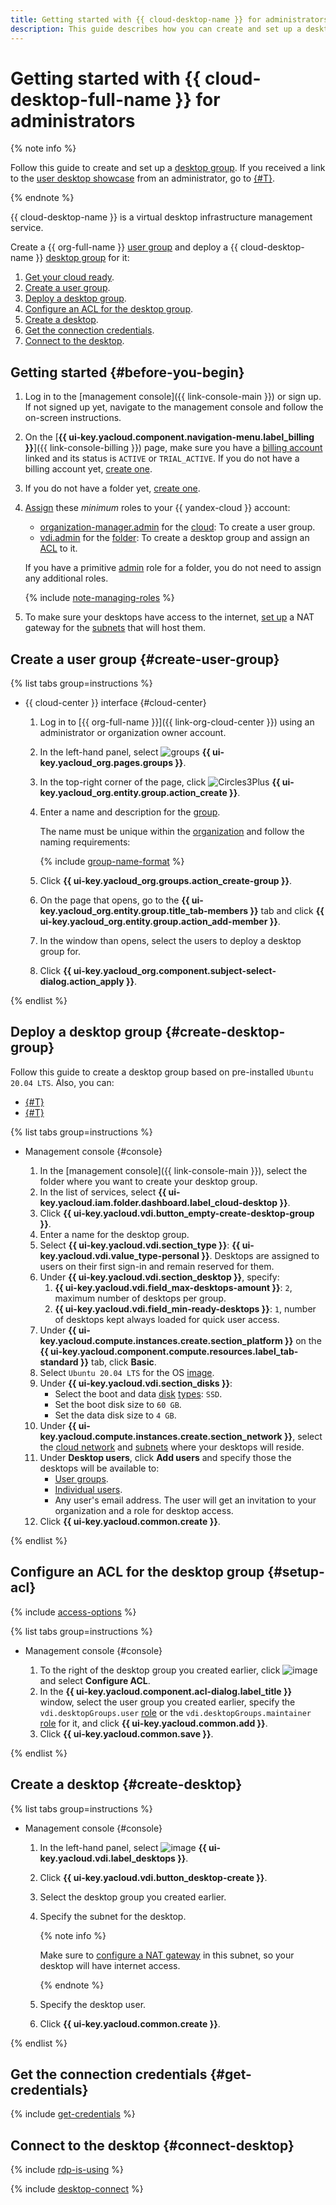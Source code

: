 ```yaml
---
title: Getting started with {{ cloud-desktop-name }} for administrators
description: This guide describes how you can create and set up a desktop group.
---
```


# Getting started with {{ cloud-desktop-full-name }} for administrators

{% note info %}

Follow this guide to create and set up a [desktop group](concepts/desktops-and-groups.md). If you received a link to the [user desktop showcase](concepts/showcase.md) from an administrator, go to [{#T}](quickstart-users.md).

{% endnote %}

{{ cloud-desktop-name }} is a virtual desktop infrastructure management service.

Create a {{ org-full-name }} [user group](../organization/concepts/groups.md) and deploy a {{ cloud-desktop-name }} [desktop group](./concepts/desktops-and-groups.md) for it:

1. [Get your cloud ready](#before-you-begin).
1. [Create a user group](#create-user-group).
1. [Deploy a desktop group](#create-desktop-group).
1. [Configure an ACL for the desktop group](#setup-acl).
1. [Create a desktop](#create-desktop).
1. [Get the connection credentials](#get-credentials).
1. [Connect to the desktop](#connect-desktop).

## Getting started {#before-you-begin}

1. Log in to the [management console]({{ link-console-main }}) or sign up. If not signed up yet, navigate to the management console and follow the on-screen instructions.
1. On the [**{{ ui-key.yacloud.component.navigation-menu.label_billing }}**]({{ link-console-billing }}) page, make sure you have a [billing account](../billing/concepts/billing-account.md) linked and its status is `ACTIVE` or `TRIAL_ACTIVE`. If you do not have a billing account yet, [create one](../billing/quickstart/index.md#create_billing_account).
1. If you do not have a folder yet, [create one](../resource-manager/operations/folder/create.md).
1. [Assign](../iam/operations/roles/grant.md) these _minimum_ roles to your {{ yandex-cloud }} account:
    * [organization-manager.admin](../organization/security/index.md#organization-manager-admin) for the [cloud](../resource-manager/concepts/resources-hierarchy.md#cloud): To create a user group.
    * [vdi.admin](./security/index.md#vdi-admin) for the [folder](../resource-manager/concepts/resources-hierarchy.md#folder): To create a desktop group and assign an [ACL](./concepts/acl.md) to it.

    If you have a primitive [admin](../iam/roles-reference.md#admin) role for a folder, you do not need to assign any additional roles.

    {% include [note-managing-roles](../_includes/mdb/note-managing-roles.md) %}

1. To make sure your desktops have access to the internet, [set up](../vpc/operations/create-nat-gateway.md) a NAT gateway for the [subnets](../vpc/concepts/network.md#subnet) that will host them.

## Create a user group {#create-user-group}

{% list tabs group=instructions %}

- {{ cloud-center }} interface {#cloud-center}

  1. Log in to [{{ org-full-name }}]({{ link-org-cloud-center }}) using an administrator or organization owner account.

  1. In the left-hand panel, select ![groups](../_assets/console-icons/persons.svg) **{{ ui-key.yacloud_org.pages.groups }}**.

  1. In the top-right corner of the page, click ![Circles3Plus](../_assets/console-icons/circles-3-plus.svg) **{{ ui-key.yacloud_org.entity.group.action_create }}**.

  1. Enter a name and description for the [group](../organization/concepts/groups.md).

      The name must be unique within the [organization](../overview/roles-and-resources.md) and follow the naming requirements:

      {% include [group-name-format](../_includes/organization/group-name-format.md) %}

  1. Click **{{ ui-key.yacloud_org.groups.action_create-group }}**.

  1. On the page that opens, go to the **{{ ui-key.yacloud_org.entity.group.title_tab-members }}** tab and click **{{ ui-key.yacloud_org.entity.group.action_add-member }}**.

  1. In the window than opens, select the users to deploy a desktop group for.

  1. Click **{{ ui-key.yacloud_org.component.subject-select-dialog.action_apply }}**.

{% endlist %}

## Deploy a desktop group {#create-desktop-group}

Follow this guide to create a desktop group based on pre-installed `Ubuntu 20.04 LTS`. Also, you can:

* [{#T}](operations/images/create-from-compute-linux.md)
* [{#T}](operations/images/create-from-windows.md)

{% list tabs group=instructions %}

- Management console {#console}

  1. In the [management console]({{ link-console-main }}), select the folder where you want to create your desktop group.
  1. In the list of services, select **{{ ui-key.yacloud.iam.folder.dashboard.label_cloud-desktop }}**.
  1. Click **{{ ui-key.yacloud.vdi.button_empty-create-desktop-group }}**.
  1. Enter a name for the desktop group.
  1. Select **{{ ui-key.yacloud.vdi.section_type }}**: **{{ ui-key.yacloud.vdi.value_type-personal }}**. Desktops are assigned to users on their first sign-in and remain reserved for them.
  1. Under **{{ ui-key.yacloud.vdi.section_desktop }}**, specify:
     1. **{{ ui-key.yacloud.vdi.field_max-desktops-amount }}**: `2`, maximum number of desktops per group.
     1. **{{ ui-key.yacloud.vdi.field_min-ready-desktops }}**: `1`, number of desktops kept always loaded for quick user access.
  1. Under **{{ ui-key.yacloud.compute.instances.create.section_platform }}** on the **{{ ui-key.yacloud.component.compute.resources.label_tab-standard }}** tab, click **Basic**.
  1. Select `Ubuntu 20.04 LTS` for the OS [image](./concepts/images.md).
  1. Under **{{ ui-key.yacloud.vdi.section_disks }}**:
      * Select the boot and data [disk](./concepts/disks.md) [types](../compute/concepts/disk.md#disks-types): `SSD`.
      * Set the boot disk size to `60 GB`.
      * Set the data disk size to `4 GB`.
  1. Under **{{ ui-key.yacloud.compute.instances.create.section_network }}**, select the [cloud network](../vpc/concepts/network.md#network) and [subnets](../vpc/concepts/network.md#subnet) where your desktops will reside.
  1. Under **Desktop users**, click **Add users** and specify those the desktops will be available to:
     * [User groups](../iam/concepts/access-control/public-group.md).
     * [Individual users](../iam/concepts/users/accounts.md).
     * Any user's email address. The user will get an invitation to your organization and a role for desktop access.
  1. Click **{{ ui-key.yacloud.common.create }}**.

{% endlist %}

## Configure an ACL for the desktop group {#setup-acl}

{% include [access-options](../_includes/cloud-desktop/access-options.md) %}

{% list tabs group=instructions %}

- Management console {#console}

  1. To the right of the desktop group you created earlier, click ![image](../_assets/console-icons/ellipsis.svg) and select **Configure ACL**.
  1. In the **{{ ui-key.yacloud.component.acl-dialog.label_title }}** window, select the user group you created earlier, specify the `vdi.desktopGroups.user` [role](./security/index.md#vdi-desktopGroups-user) or the `vdi.desktopGroups.maintainer` [role](./security/index.md#vdi-desktopGroups-maintainer) for it, and click **{{ ui-key.yacloud.common.add }}**.
  1. Click **{{ ui-key.yacloud.common.save }}**.

{% endlist %}

## Create a desktop {#create-desktop}

{% list tabs group=instructions %}

- Management console {#console}

  1. In the left-hand panel, select ![image](../_assets/console-icons/display.svg) **{{ ui-key.yacloud.vdi.label_desktops }}**.
  1. Click **{{ ui-key.yacloud.vdi.button_desktop-create }}**.
  1. Select the desktop group you created earlier.
  1. Specify the subnet for the desktop.

      {% note info %}

      Make sure to [configure a NAT gateway](../vpc/operations/create-nat-gateway.md) in this subnet, so your desktop will have internet access.

      {% endnote %}

  1. Specify the desktop user.
  1. Click **{{ ui-key.yacloud.common.create }}**.

{% endlist %}

## Get the connection credentials {#get-credentials}

{% include [get-credentials](../_includes/cloud-desktop/get-credentials.md) %}

## Connect to the desktop {#connect-desktop}

{% include [rdp-is-using](../_includes/cloud-desktop/rdp-is-using.md) %}

{% include [desktop-connect](../_includes/cloud-desktop/desktop-connect.md) %}
